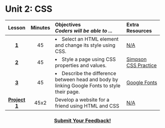 # Unit 2: CSS

|Lesson|Minutes|Objectives <br> *Coders will be able to ...*|Extra Resources|
|:-------:|:-------:|:-------|:-------|
|[**1**](https://docs.google.com/presentation/d/1c1iB7q9aV9B-NkAN3KcQ0sLU--c-s6D4lbUPDXpjndg/edit?usp=sharing)|45| <li> Select an HTML element and change its style using CSS.</li> |[N/A]()|
|[**2**](https://docs.google.com/presentation/d/18jWokUbYaFhSJCjVoA3j-KqLYmZtweHXHQemzWk3zXc/edit?usp=sharing)|45|<li> Style a page using CSS properties and values.</li> |[Simpson CSS Practice](https://docs.google.com/presentation/d/1qW1aBLYlE6iJeokh6R5_eqLr5i0pIzWJhKuZzMOkHHw/edit#slide=id.g12ee5b58a7_0_5)<br>|
|[**3**](https://docs.google.com/presentation/d/1JA8Me4UyH3rWSBkvg55jo10HOxGuYDIyQHKdm5nwk04/edit?usp=sharing)|45|<li> Describe the difference between head and body by linking Google Fonts to style their page.</li> |[Google Fonts](https://github.com/ScriptEdcurriculum/curriculum2016/blob/master/year1/units/unit2/google-fonts-activity.md)<br>|[N/A]()|
|[**Project 1**](https://docs.google.com/presentation/d/1--721w3NIhfuNTd7yhSybKb0YKuZpV71vN_1CEPFiRE/edit?usp=sharing)|45x2|Develop a website for a friend using HTML and CSS|[N/A]()|


<h3 align="center"><a href="https://docs.google.com/forms/d/e/1FAIpQLSfx0wkLyw_jSOhWR2yY8GTR8TV2NXYZc40us7aPHnl9bO6WAQ/viewform">Submit Your Feedback!</a></h3>
